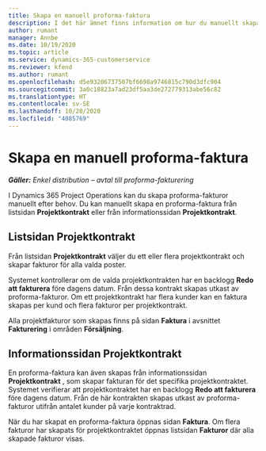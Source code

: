 ```yaml
---
title: Skapa en manuell proforma-faktura
description: I det här ämnet finns information om hur du manuellt skapar en proforma-faktura i Project Operations.
author: rumant
manager: Annbe
ms.date: 10/19/2020
ms.topic: article
ms.service: dynamics-365-customerservice
ms.reviewer: kfend
ms.author: rumant
ms.openlocfilehash: d5e93206737507bf6698a9746815c790d3dfc904
ms.sourcegitcommit: 3a0c18823a7ad23df5aa3de272779313abe56c82
ms.translationtype: HT
ms.contentlocale: sv-SE
ms.lasthandoff: 10/20/2020
ms.locfileid: "4085769"
---
```

# <a name="creating-a-manual-proforma-invoice"></a>Skapa en manuell proforma-faktura

_**Gäller:** Enkel distribution – avtal till proforma-fakturering_

I Dynamics 365 Project Operations kan du skapa proforma-fakturor manuellt efter behov. Du kan manuellt skapa en proforma-faktura från listsidan **Projektkontrakt** eller från informationssidan **Projektkontrakt**.

##  <a name="project-contracts-list-page"></a>Listsidan Projektkontrakt

Från listsidan **Projektkontrakt** väljer du ett eller flera projektkontrakt och skapar fakturor för alla valda poster.

Systemet kontrollerar om de valda projektkontrakten har en backlogg **Redo att fakturera** före dagens datum. Från dessa kontrakt skapas utkast av proforma-fakturor. Om ett projektkontrakt har flera kunder kan en faktura skapas per kund och flera fakturor per projektkontrakt.

Alla projektfakturor som skapas finns på sidan **Faktura** i avsnittet **Fakturering** i områden **Försäljning**.

## <a name="project-contract-details-page"></a>Informationssidan Projektkontrakt

En proforma-faktura kan även skapas från informationssidan **Projektkontrakt** , som skapar fakturan för det specifika projektkontraktet. Systemet verifierar att projektkontraktet har en backlogg **Redo att fakturera** före dagens datum. Från de här kontrakten skapas utkast av proforma-fakturor utifrån antalet kunder på varje kontraktrad.

När du har skapat en proforma-faktura öppnas sidan **Faktura**. Om flera fakturor har skapats för projektkontraktet öppnas listsidan **Fakturor** där alla skapade fakturor visas.
